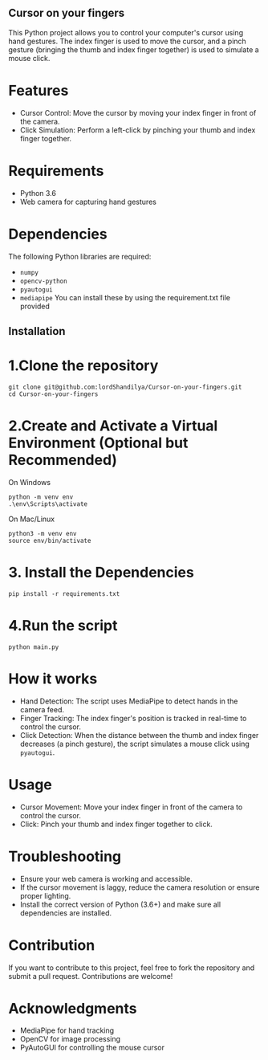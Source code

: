 ## Cursor on your fingers
This Python project allows you to control your computer's cursor using hand gestures. The index finger is used to move the cursor, and a pinch gesture (bringing the thumb and index finger together) is used to simulate a mouse click.
# Features
- Cursor Control: Move the cursor by moving your index finger in front of the camera.
- Click Simulation: Perform a left-click by pinching your thumb and index finger together.
# Requirements
- Python 3.6
- Web camera for capturing hand gestures
# Dependencies
The following Python libraries are required:
- `numpy`
- `opencv-python`
- `pyautogui`
- `mediapipe`
You can install these by using the requirement.txt file provided
## Installation
# 1.Clone the repository
```
git clone git@github.com:lordShandilya/Cursor-on-your-fingers.git
cd Cursor-on-your-fingers
```
# 2.Create and Activate a Virtual Environment (Optional but Recommended)
On Windows
```
python -m venv env
.\env\Scripts\activate
```
On Mac/Linux
```
python3 -m venv env
source env/bin/activate
```
# 3. Install the Dependencies
```
pip install -r requirements.txt
```
# 4.Run the script
```
python main.py
```
# How it works
* Hand Detection: The script uses MediaPipe to detect hands in the camera feed.
* Finger Tracking: The index finger's position is tracked in real-time to control the cursor.
* Click Detection: When the distance between the thumb and index finger decreases (a pinch gesture), the script simulates a mouse click using `pyautogui`.
# Usage
- Cursor Movement: Move your index finger in front of the camera to control the cursor.
- Click: Pinch your thumb and index finger together to click.
# Troubleshooting
- Ensure your web camera is working and accessible.
- If the cursor movement is laggy, reduce the camera resolution or ensure proper lighting.
- Install the correct version of Python (3.6+) and make sure all dependencies are installed.
# Contribution
If you want to contribute to this project, feel free to fork the repository and submit a pull request. Contributions are welcome!
# Acknowledgments
- MediaPipe for hand tracking
- OpenCV for image processing
- PyAutoGUI for controlling the mouse cursor


